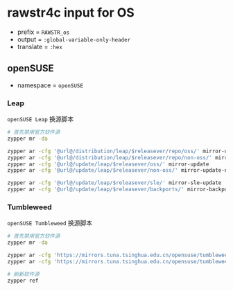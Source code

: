 <!-- -----------------------------------------------------------
 ! SPDX-License-Identifier: GPL-3.0-or-later
 ! -------------------------------------------------------------
 ! Config Type   : rawstr4c (Markdown)
 ! Config Authors: Aoran Zeng <ccmywish@qq.com>
 ! Contributors  :  Nil Null  <nil@null.org>
 ! Created On    : <2025-07-21>
 ! Last Modified : <2025-07-21>
 ! ---------------------------------------------------------- -->

# rawstr4c input for OS

- prefix = `RAWSTR_os`
- output = `:global-variable-only-header`
- translate = `:hex`

## openSUSE

- namespace = `openSUSE`

### Leap

`openSUSE Leap` 换源脚本

```bash
# 首先禁用官方软件源
zypper mr -da

zypper ar -cfg '@url@/distribution/leap/$releasever/repo/oss/' mirror-oss
zypper ar -cfg '@url@/distribution/leap/$releasever/repo/non-oss/' mirror-non-oss
zypper ar -cfg '@url@/update/leap/$releasever/oss/' mirror-update
zypper ar -cfg '@url@/update/leap/$releasever/non-oss/' mirror-update-non-oss

zypper ar -cfg '@url@/update/leap/$releasever/sle/' mirror-sle-update
zypper ar -cfg '@url@/update/leap/$releasever/backports/' mirror-backports-update
```

### Tumbleweed

`openSUSE Tumbleweed` 换源脚本

```bash
# 首先禁用官方软件源
zypper mr -da

zypper ar -cfg 'https://mirrors.tuna.tsinghua.edu.cn/opensuse/tumbleweed/repo/oss/' mirror-oss
zypper ar -cfg 'https://mirrors.tuna.tsinghua.edu.cn/opensuse/tumbleweed/repo/non-oss/' mirror-non-oss

# 刷新软件源
zypper ref
```
